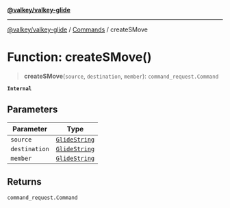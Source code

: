 [**@valkey/valkey-glide**](../../README.md)

***

[@valkey/valkey-glide](../../modules.md) / [Commands](../README.md) / createSMove

# Function: createSMove()

> **createSMove**(`source`, `destination`, `member`): `command_request.Command`

**`Internal`**

## Parameters

| Parameter | Type |
| ------ | ------ |
| `source` | [`GlideString`](../../BaseClient/type-aliases/GlideString.md) |
| `destination` | [`GlideString`](../../BaseClient/type-aliases/GlideString.md) |
| `member` | [`GlideString`](../../BaseClient/type-aliases/GlideString.md) |

## Returns

`command_request.Command`
